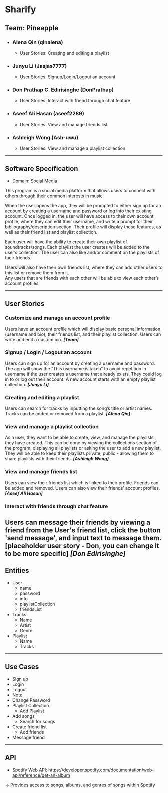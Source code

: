 # Sharify

## Team: Pineapple
- ### Alena Qin (qinalena)
  - User Stories: Creating and editing a playlist
- ### Junyu Li (Jasjas7777)
  - User Stories: Signup/Login/Logout an account
- ### Don Prathap C. Edirisinghe (DonPrathap)
  - User Stories: Interact with friend through chat feature
- ### Aseef Ali Hasan (aseef2289)
  - User Stories: View and manage friends list
- ### Ashleigh Wong (Ash-uwu)
  - User Stories: View and manage a playlist collection
____
## Software Specification
- Domain: Social Media

This program is a social media platform that allows users to connect with
others through their common interests in music.

When the user opens the app, they will be prompted to either sign up for an account by creating a username and password
or log into their existing account.  Once logged in, the user will have access to their own account profile, where they
can edit their username, and write a prompt for their bibliography/description section.  Their profile will display these
features, as well as their friend list and playlist collection.

Each user will have the ability to create their own playlist of soundtracks/songs.  Each playlist the user creates will
be added to the user’s collection.  The user can also like and/or comment on the playlists of their friends.

Users will also have their own friends list, where they can add other users to this list or remove them from it.  
Any users that are friends with each other will be able to view each other’s account profiles.
____
## User Stories
### Customize and manage an account profile
Users have an account profile which will display basic personal information (username and bio), their friends list,
and their playlist collection. Users can write and edit a custom bio. ***[Team]***

### Signup / Login / Logout an account
Users can sign up for an account by creating a username and password. The app will show the “This username is taken”
to avoid repetition in username if the user creates a username that already exists. They could log in to or log out
their account. A new account starts with an empty playlist collection. ***[Junyu Li]***

### Creating and editing a playlist
Users can search for tracks by inputting the song’s title or artist names. 
Tracks can be added or removed from a playlist. ***[Alena Qin]***

### View and manage a playlist collection
As a user, they want to be able to create, view, and manage the playlists they have created.  This can be done by 
viewing the collections section of the program, displaying all playlists or asking the user to add a new playlist. 
They will be able to keep their playlists private,  public -  allowing them to share playlists with their friends. 
***[Ashleigh Wong]***

### View and manage friends list
Users can view their friends list which is linked to their profile. Friends can be added and removed. Users can also
view their friends’ account profiles. ***[Aseef Ali Hasan]***

### Interact with friends through chat feature
Users can message their friends by viewing a friend from the User's friend list, click the button 'send message', and 
input text to message them. [placeholder user story - Don, you can change it to be more specific] ***[Don Edirisinghe]***
----
## Entities
- User
  - name
  - password
  - info
  - playlistCollection
  - friendsList
- Tracks
  - Name
  - Artist
  - Genre
- Playlist
  - Name
  - Tracks
____
## Use Cases
- Sign up
- Login
- Logout
- Note
- Change Password
- Playlist Collection
  - Add Playlist
- Add songs
  - Search for songs
- Create friend list
  - Add friends
- Message friend
____
## API
- Spotify Web API: https://developer.spotify.com/documentation/web-api/reference/get-an-album

-> Provides access to songs, albums, and genres of songs within Spotify

